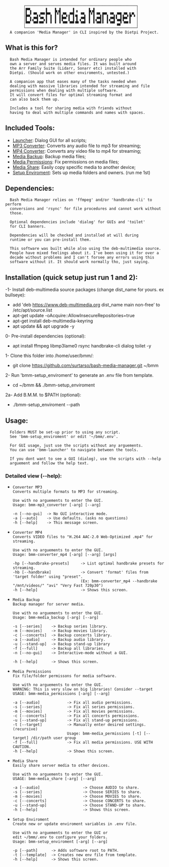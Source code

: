             ┌─────────────────────────────────────────────────┐
            │▛▀▖      ▌   ▙▗▌     ▌▗     ▙▗▌                  │
            │▙▄▘▝▀▖▞▀▘▛▀▖ ▌▘▌▞▀▖▞▀▌▄ ▝▀▖ ▌▘▌▝▀▖▛▀▖▝▀▖▞▀▌▞▀▖▙▀▖│
            │▌ ▌▞▀▌▝▀▖▌ ▌ ▌ ▌▛▀ ▌ ▌▐ ▞▀▌ ▌ ▌▞▀▌▌ ▌▞▀▌▚▄▌▛▀ ▌  │
            │▀▀ ▝▀▘▀▀ ▘ ▘ ▘ ▘▝▀▘▝▀▘▀▘▝▀▘ ▘ ▘▝▀▘▘ ▘▝▀▘▗▄▘▝▀▘▘  │
            └─────────────────────────────────────────────────┘
      A companion 'Media Manager' in CLI inspired by the Dietpi Project.

## What is this for?
      Bash Media Manager is intended for ordinary people who
      own a server and serves media files. It was built around
      the Arr Family Suite (Lidarr, Sonarr etc) installed with
      Dietpi. (Should work on other enviroments, untested.)

      A companion app that eases many of the tasks needed when
      dealing with massive libraries intended for streaming and file 
      permissions when dealing with multiple software.
      It will convert files for optimal streaming format and
      can also back them up.

      Includes a tool for sharing media with friends without
      having to deal with multiple commands and names with spaces.

## Included Tools:
- [Launcher](bmm-launcher): Dialog GUI for all scripts;
- [MP3 Converter](bmm-converter_mp3): Converts any audio file to mp3 for streaming;
- [MP4 Converter](bmm-converter_mp4): Converts any video file to mp4 for streaming;
- [Media Backup](bmm-media_backup): Backup media files;
- [Media Permissions](bmm-media_permissions): Fix permissions on media files;
- [Media Share](bmm-media_share): Easily copy specific media to another device;
- [Setup Enviroment](bmm-setup_enviroment): Sets up media folders and owners. (run me 1st)

## Dependencies:
      Bash Media Manager relies on 'ffmpeg' and/or 'handbrake-cli' to perform 
      conversions and 'rsync' for file procedures and cannot work without 
      those.
      
      Optional dependencies include 'dialog' for GUIs and 'toilet'
      for CLI banners.

      Dependencies will be checked and installed at will during
      runtime or you can pre-install them.
      
      This software was built while also using the deb-multimedia source.
      People have mixed feelings about it. I've been using it for over a
      decade without problems and I can't forsee any errors using this
      software without it. It should work normally tho, just saying.

## Installation (quick setup just run 1 and 2):
-1- Install deb-multimedia source packages (change dist_name for yours. ex bullseye):
- add 'deb https://www.deb-multimedia.org dist_name main non-free' to /etc/apt/source.list
- apt-get update -oAcquire::AllowInsecureRepositories=true
- apt-get install deb-multimedia-keyring
- apt update && apt upgrade -y

0- Pre-install dependencies (optional):
- apt install ffmpeg libmp3lame0 rsync handbrake-cli dialog toilet -y

1- Clone this folder into /home/user/bmm/: 
- git clone https://github.com/surtarso/bash-media-manager.git ~/bmm

2- Run 'bmm-setup_enviroment' to generate an .env file from template.
- cd ~/bmm && ./bmm-setup_enviroment

2a- Add B.M.M. to $PATH (optional):
- ./bmm-setup_enviroment --path

## Usage:
      Folders MUST be set-up prior to using any script.
      See 'bmm-setup_enviroment' or edit '~/bmm/.env'.

      For GUI usage, just use the scripts without any arguements. 
      You can use 'bmm-launcher' to navigate between the tools.
      
      If you dont want to see a GUI (dialog), use the scripts with --help
      arguement and follow the help text.

### Detailed view (--help):
-     Converter MP3
      Converts multiple formats to MP3 for streaming.

      Use with no arguements to enter the GUI.
      Usage: bmm-mp3_converter [-arg] [--arg]

      -n [--no-gui]  -> No GUI interactive mode.
      -a [--auto]    -> Use defaults. (asks no questions)
      -h [--help]    -> This message screen.

-     Converter MP4
      Converts VIDEO files to "H.264 AAC-2.0 Web-Optimized .mp4" for streaming.

      Use with no arguements to enter the GUI.
      Usage: bmm-converter_mp4 [-arg] [--arg] [args]

      -hp [--handbrake-presets]     -> List optimal handbrake presets for streaming.
      -hb [--handbrake]             -> Convert 'format' files from 'target folder' using "preset".
                                    (Ex: bmm-converter_mp4 --handbrake "/mnt/videos/" "avi" "Very Fast 720p30")
      -h [--help]                   -> Shows this screen.

-     Media Backup
      Backup manager for server media.

      Use with no arguements to enter the GUI.
      Usage: bmm-media_backup [-arg] [--arg]

      -s [--series]    -> Backup series library.
      -m [--movies]    -> Backup movies library.
      -c [--concerts]  -> Backup concerts library.
      -a [--audio]     -> Backup audio library.
      -u [--stand-up]  -> Backup stand-up library
      -f [--full]      -> Backup all libraries.
      -n [--no-gui]    -> Interactive-mode without a GUI.

      -h [--help]      -> Shows this screen.

-     Media Permissions
      Fix file/folder permissons for media software.

      Use with no arguements to enter the GUI.
      WARNING: This is very slow on big libraries! Consider --target
      USAGE: bmm-media_permissions [-arg] [--arg]

      -a [--audio]            -> Fix all audio permissions.
      -s [--series]           -> Fix all series permissions.
      -m [--movies]           -> Fix all movies permissions.
      -c [--concerts]         -> Fix all concerts permissions.
      -u [--stand-up]         -> Fix all stand-up permissions.
      -t [--target]           -> Manually enter desired settings. (recursive)
                              Usage: bmm-media_permissions [-t] [--target] /dir/path user group
      -f [--full]             -> Fix all media permissions. USE WITH CAUTION.
      -h [--help]             -> Shows this screen.

-     Media Share
      Easily share server media to other devices.

      Use with no arguements to enter the GUI.
      USAGE: bmm-media_share [-arg] [--arg]

      -a [--audio]                   -> Choose AUDIO to share.
      -s [--series]                  -> Choose SERIES to share.
      -m [--movies]                  -> Choose MOVIES to share.
      -c [--concerts]                -> Choose CONCERTS to share.
      -u [--stand-up]                -> Choose STAND-UP to share.
      -h [--help]                    -> Shows this screen.


-     Setup Enviroment
      Create new or update enviroment variables in .env file.

      Use with no arguements to enter the GUI or
      edit ~/bmm/.env to configure your folders.
      Usage: bmm-setup_enviroment [-arg] [--arg]

      -p [--path]      -> Adds software root to PATH.
      -t [--template]  -> Creates new env file from template.
      -h [--help]      -> Shows this screen.
